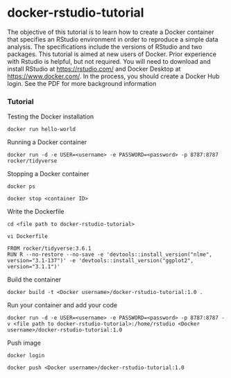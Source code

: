 # docker-rstudio-tutorial
 
The objective of this tutorial is to learn how to create a Docker container that specifies an RStudio environment in order to reproduce a simple data analysis. The specifications include the versions of RStudio and two packages. This tutorial is aimed at new users of Docker. Prior experience with Rstudio is helpful, but  not required. You will need to download and install RStudio at https://rstudio.com/ and Docker Desktop at https://www.docker.com/. In the process, you should create a Docker Hub login. See the PDF for more background information

### Tutorial 

Testing the Docker installation
```
docker run hello-world
```
Running a Docker container
```
docker run -d -e USER=<username> -e PASSWORD=<password> -p 8787:8787 rocker/tidyverse
```
Stopping a Docker container
```
docker ps
```
```
docker stop <container ID>
```
Write the Dockerfile
```
cd <file path to docker-rstudio-tutorial>
```
```
vi Dockerfile
```
```
FROM rocker/tidyverse:3.6.1
RUN R --no-restore --no-save -e 'devtools::install_version("nlme", version="3.1-137")' -e 'devtools::install_version("ggplot2", version="3.1.1")'
```
Build the container
```
docker build -t <Docker username>/docker-rstudio-tutorial:1.0 .
```
Run your container and add your code
```
docker run -d -e USER=<username> -e PASSWORD=<password> -p 8787:8787 -v <file path to docker-rstudio-tutorial>:/home/rstudio <Docker username>/docker-rstudio-tutorial:1.0
```
Push image
```
docker login
```
```
docker push <Docker username>/docker-rstudio-tutorial:1.0
```

